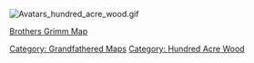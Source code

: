 ![](Avatars_hundred_acre_wood.gif "Avatars_hundred_acre_wood.gif")

[Brothers Grimm Map](Brothers_Grimm_Map "wikilink")

[Category: Grandfathered Maps](Category:_Grandfathered_Maps "wikilink")
[Category: Hundred Acre Wood](Category:_Hundred_Acre_Wood "wikilink")
